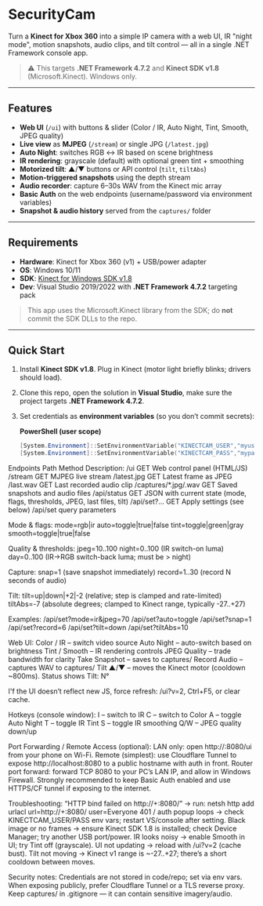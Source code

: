# SecurityCam

Turn a **Kinect for Xbox 360** into a simple IP camera with a web UI, IR "night mode", motion snapshots, audio clips, and tilt control — all in a single .NET Framework console app.

> ⚠️ This targets **.NET Framework 4.7.2** and **Kinect SDK v1.8** (Microsoft.Kinect). Windows only.

---

## Features

- **Web UI** (`/ui`) with buttons & slider (Color / IR, Auto Night, Tint, Smooth, JPEG quality)
- **Live view** as **MJPEG** (`/stream`) or single JPG (`/latest.jpg`)
- **Auto Night**: switches RGB ↔ IR based on scene brightness
- **IR rendering**: grayscale (default) with optional green tint + smoothing
- **Motorized tilt**: ▲/▼ buttons or API control (`tilt`, `tiltAbs`)
- **Motion-triggered snapshots** using the depth stream
- **Audio recorder**: capture 6–30s WAV from the Kinect mic array
- **Basic Auth** on the web endpoints (username/password via environment variables)
- **Snapshot & audio history** served from the `captures/` folder

---

## Requirements

- **Hardware**: Kinect for Xbox 360 (v1) + USB/power adapter
- **OS**: Windows 10/11
- **SDK**: [Kinect for Windows SDK v1.8](https://www.microsoft.com/en-us/download/details.aspx?id=40278)
- **Dev**: Visual Studio 2019/2022 with **.NET Framework 4.7.2** targeting pack

> This app uses the Microsoft.Kinect library from the SDK; do **not** commit the SDK DLLs to the repo.

---

## Quick Start

1. Install **Kinect SDK v1.8**. Plug in Kinect (motor light briefly blinks; drivers should load).
2. Clone this repo, open the solution in **Visual Studio**, make sure the project targets **.NET Framework 4.7.2**.
3. Set credentials as **environment variables** (so you don’t commit secrets):

   **PowerShell (user scope)**
   ```powershell
   [System.Environment]::SetEnvironmentVariable("KINECTCAM_USER","myuser","User")
   [System.Environment]::SetEnvironmentVariable("KINECTCAM_PASS","mypassword","User")

Endpoints
Path	Method	Description:
  /ui	GET	Web control panel (HTML/JS)
  /stream	GET	MJPEG live stream
  /latest.jpg	GET	Latest frame as JPEG
  /last.wav	GET	Last recorded audio clip
  /captures/*.jpg/.wav	GET	Saved snapshots and audio files
  /api/status	GET	JSON with current state (mode, flags, thresholds, JPEG, last files, tilt)
  /api/set?...	GET	Apply settings (see below)
  /api/set query parameters

Mode & flags:
  mode=rgb|ir
  auto=toggle|true|false
  tint=toggle|green|gray
  smooth=toggle|true|false

Quality & thresholds:
  jpeg=10..100
  night=0..100 (IR switch-on luma)
  day=0..100 (IR→RGB switch-back luma; must be > night)

Capture:
  snap=1 (save snapshot immediately)
  record=1..30 (record N seconds of audio)

Tilt:
  tilt=up|down|+2|-2 (relative; step is clamped and rate-limited)
  tiltAbs=-7 (absolute degrees; clamped to Kinect range, typically -27..+27)

Examples:
  /api/set?mode=ir&jpeg=70
  /api/set?auto=toggle
  /api/set?snap=1
  /api/set?record=6
  /api/set?tilt=down
  /api/set?tiltAbs=10

Web UI:
  Color / IR – switch video source
  Auto Night – auto-switch based on brightness
  Tint / Smooth – IR rendering controls
  JPEG Quality – trade bandwidth for clarity
  Take Snapshot – saves to captures/
  Record Audio – captures WAV to captures/
  Tilt ▲/▼ – moves the Kinect motor (cooldown ~800ms). Status shows Tilt: N°

I'f the UI doesn’t reflect new JS, force refresh: /ui?v=2, Ctrl+F5, or clear cache.

Hotkeys (console window):
  I – switch to IR
  C – switch to Color
  A – toggle Auto Night
  T – toggle IR Tint
  S – toggle IR smoothing
  Q/W – JPEG quality down/up

Port Forwarding / Remote Access (optional):
  LAN only: open http://<PC-IP>:8080/ui from your phone on Wi-Fi.
  Remote (simplest): use Cloudflare Tunnel to expose http://localhost:8080 to a public hostname with auth in front.
  Router port forward: forward TCP 8080 to your PC’s LAN IP, and allow in Windows Firewall. Strongly recommended to keep Basic Auth enabled and use HTTPS/CF tunnel if exposing to the internet.

Troubleshooting:
  “HTTP bind failed on http://+:8080/” → run:
  netsh http add urlacl url=http://+:8080/ user=Everyone
  401 / auth popup loops → check KINECTCAM_USER/PASS env vars; restart VS/console after setting.
  Black image or no frames → ensure Kinect SDK 1.8 is installed; check Device Manager; try another USB port/power.
  IR looks noisy → enable Smooth in UI; try Tint off (grayscale).
  UI not updating → reload with /ui?v=2 (cache bust).
  Tilt not moving → Kinect v1 range is ~-27..+27; there’s a short cooldown between moves.

Security notes:
  Credentials are not stored in code/repo; set via env vars.
  When exposing publicly, prefer Cloudflare Tunnel or a TLS reverse proxy.
  Keep captures/ in .gitignore — it can contain sensitive imagery/audio.
